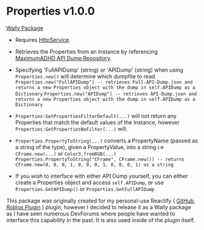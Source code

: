# Properties v1.0.0
[Wally Package](https://wally.run/package/sigmaeg/properties)

- Requires [HttpService](https://create.roblox.com/docs/reference/engine/classes/HttpService).

- Retrieves the Properties from an Instance by referencing [MaximumADHD API Dump Repository](https://github.com/MaximumADHD/Roblox-Client-Tracker/tree/roblox).

- Specifying 'FullAPIDump' (string) or 'APIDump' (string) when using `Properties.new()` will determine which dumpfile to read.
`Properties.new("FullAPIDump") -- retrieves Full-API-Dump.json and returns a new Properties object with the dump in self.APIDump as a Dictionary`
`Properties.new("APIDump") -- retrieves API-Dump.json and returns a new Properties object with the dump in self.APIDump as a Dictionary`

- `Properties:GetPropertiesFilterDefault(...)` will not return any Properties that match the default values of the Instance, however `Properties:GetPropertiesNoFilter(...)` will.

- `Properties.PropertyToString(...)` converts a PropertyName (passed as a string of the type), given a PropertyValue, into a string i.e `CFrame.new(...)` or `Color3.fromRGB(...)`
`Properties.PropertyToString("CFrame", CFrame.new()) -- returns CFrame.new(0, 0, 0, 1, 0, 0, 0, 1, 0, 0, 0, 1) as a string`

- If you wish to interface with either API Dump yourself, you can either create a Properties object and access `self.APIDump`, or use `Properties.GetAPIDump()` or `Properties.GetFullAPIDump`

This package was originally created for my personal-use Reactify ( [GitHub](https://github.com/SigmaEG/Reactify), [Roblox Plugin](https://create.roblox.com/store/asset/103884846776749/Reactify) ) plugin, however I decided to release it as a Wally package as I have seen numerous DevForums where people have wanted to interface this capability in the past. It is also used inside of the plugin itself.
